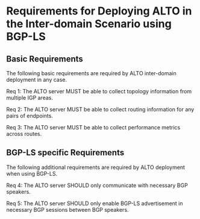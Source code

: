 # Requirements for Deploying ALTO in the Inter-domain Scenario using BGP-LS

## Basic Requirements

The following basic requirements are required by ALTO inter-domain deployment in any case.

Req 1: The ALTO server MUST be able to collect topology information from
multiple IGP areas.

Req 2: The ALTO server MUST be able to collect routing information for any pairs of endpoints.

Req 3: The ALTO server MUST be able to collect performance metrics across routes.

## BGP-LS specific Requirements

The following additional requirements are required by ALTO deployment when using BGP-LS.

Req 4: The ALTO server SHOULD only communicate with necessary BGP speakers.

Req 5: The ALTO server SHOULD only enable BGP-LS advertisement in necessary BGP sessions between BGP speakers.